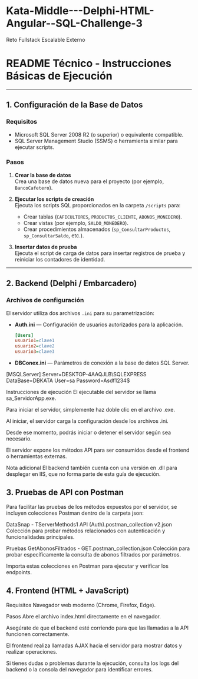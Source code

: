 # Kata-Middle---Delphi-HTML-Angular--SQL-Challenge-3
Reto Fullstack Escalable Externo

# README Técnico - Instrucciones Básicas de Ejecución

---

## 1. Configuración de la Base de Datos

### Requisitos
- Microsoft SQL Server 2008 R2 (o superior) o equivalente compatible.
- SQL Server Management Studio (SSMS) o herramienta similar para ejecutar scripts.

### Pasos

1. **Crear la base de datos**  
   Crea una base de datos nueva para el proyecto (por ejemplo, `BancoCafetero`).

2. **Ejecutar los scripts de creación**  
   Ejecuta los scripts SQL proporcionados en la carpeta `/scripts` para:
   - Crear tablas (`CAFICULTORES`, `PRODUCTOS_CLIENTE`, `ABONOS_MONEDERO`).
   - Crear vistas (por ejemplo, `SALDO_MONEDERO`).
   - Crear procedimientos almacenados (`sp_ConsultarProductos`, `sp_ConsultarSaldo`, etc.).

3. **Insertar datos de prueba**  
   Ejecuta el script de carga de datos para insertar registros de prueba y reiniciar los contadores de identidad.

---

## 2. Backend (Delphi / Embarcadero)

### Archivos de configuración

El servidor utiliza dos archivos `.ini` para su parametrización:

- **Auth.ini** — Configuración de usuarios autorizados para la aplicación.

  ```ini
  [Users]
  usuario1=clave1
  usuario2=clave2
  usuario3=clave3

- **DBConex.ini** — Parámetros de conexión a la base de datos SQL Server.

[MSQLServer]
Server=DESKTOP-4AAQJLB\SQLEXPRESS
DataBase=DBKATA
User=sa
Password=Asdf1234$

Instrucciones de ejecución
El ejecutable del servidor se llama sa_ServidorApp.exe.

Para iniciar el servidor, simplemente haz doble clic en el archivo .exe.

Al iniciar, el servidor carga la configuración desde los archivos .ini.

Desde ese momento, podrás iniciar o detener el servidor según sea necesario.

El servidor expone los métodos API para ser consumidos desde el frontend o herramientas externas.

Nota adicional
El backend también cuenta con una versión en .dll para desplegar en IIS, que no forma parte de esta guía de ejecución.

## 3. Pruebas de API con Postman
Para facilitar las pruebas de los métodos expuestos por el servidor, se incluyen colecciones Postman dentro de la carpeta json:

DataSnap - TServerMethods1 API (Auth).postman_collection v2.json
Colección para probar métodos relacionados con autenticación y funcionalidades principales.

Pruebas GetAbonosFiltrados - GET.postman_collection.json
Colección para probar específicamente la consulta de abonos filtrados por parámetros.

Importa estas colecciones en Postman para ejecutar y verificar los endpoints.

## 4. Frontend (HTML + JavaScript)
Requisitos
Navegador web moderno (Chrome, Firefox, Edge).

Pasos
Abre el archivo index.html directamente en el navegador.

Asegúrate de que el backend esté corriendo para que las llamadas a la API funcionen correctamente.

El frontend realiza llamadas AJAX hacia el servidor para mostrar datos y realizar operaciones.

Si tienes dudas o problemas durante la ejecución, consulta los logs del backend o la consola del navegador para identificar errores.
